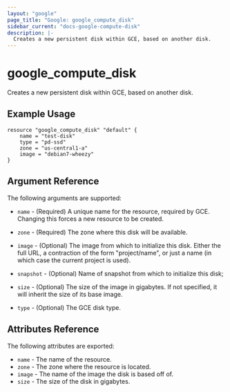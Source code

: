 ```yaml
---
layout: "google"
page_title: "Google: google_compute_disk"
sidebar_current: "docs-google-compute-disk"
description: |-
  Creates a new persistent disk within GCE, based on another disk.
---
```


# google\_compute\_disk

Creates a new persistent disk within GCE, based on another disk.

## Example Usage

```
resource "google_compute_disk" "default" {
	name = "test-disk"
	type = "pd-ssd"
	zone = "us-central1-a"
	image = "debian7-wheezy"
}
```

## Argument Reference

The following arguments are supported:

* `name` - (Required) A unique name for the resource, required by GCE.
    Changing this forces a new resource to be created.

* `zone` - (Required) The zone where this disk will be available.

* `image` - (Optional) The image from which to initialize this disk.  Either the full URL, a
  contraction of the form "project/name", or just a name (in which case the current project is
used).

* `snapshot` - (Optional) Name of snapshot from which to initialize this disk;

* `size` - (Optional) The size of the image in gigabytes. If not specified,
    it will inherit the size of its base image.

* `type` - (Optional) The GCE disk type.

## Attributes Reference

The following attributes are exported:

* `name` - The name of the resource.
* `zone` - The zone where the resource is located.
* `image` - The name of the image the disk is based off of.
* `size` - The size of the disk in gigabytes.
